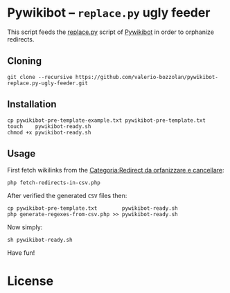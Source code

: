# Pywikibot – `replace.py` ugly feeder

This script feeds the [replace.py](https://www.mediawiki.org/wiki/Manual:Pywikibot/replace.py) script of [Pywikibot](https://www.mediawiki.org/wiki/Manual:Pywikibot) in order to orphanize redirects.

## Cloning

    git clone --recursive https://github.com/valerio-bozzolan/pywikibot-replace.py-ugly-feeder.git

## Installation

    cp pywikibot-pre-template-example.txt pywikibot-pre-template.txt
    touch    pywikibot-ready.sh
    chmod +x pywikibot-ready.sh

## Usage

First fetch wikilinks from the [Categoria:Redirect da orfanizzare e cancellare](https://it.wikipedia.org/wiki/Categoria:Redirect_da_orfanizzare_e_cancellare):

    php fetch-redirects-in-csv.php

After verified the generated `CSV` files then:

    cp pywikibot-pre-template.txt        pywikibot-ready.sh
    php generate-regexes-from-csv.php >> pywikibot-ready.sh

Now simply:

    sh pywikibot-ready.sh

Have fun!

# License
